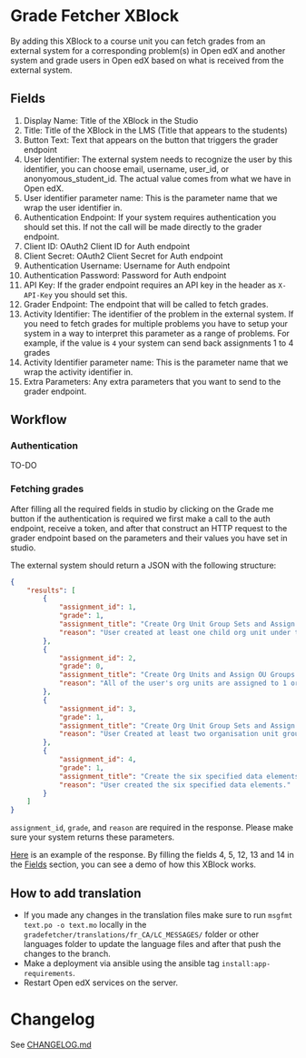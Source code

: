 # Grade Fetcher XBlock

By adding this XBlock to a course unit you can fetch grades from an external system for a corresponding problem(s) in Open edX and another system and grade users in Open edX based on what is received from the external system.

## Fields
1. Display Name: Title of the XBlock in the Studio
2. Title: Title of the XBlock in the LMS (Title that appears to the students)
3. Button Text: Text that appears on the button that triggers the grader endpoint
4. User Identifier: The external system needs to recognize the user by this identifier, you can choose email, username, user_id, or anonyomous_student_id. The actual value comes from what we have in Open edX.
5. User identifier parameter name: This is the parameter name that we wrap the user identifier in.
6. Authentication Endpoint: If your system requires authentication you should set this. If not the call will be made directly to the grader endpoint.
7. Client ID: OAuth2 Client ID for Auth endpoint
8. Client Secret: OAuth2 Client Secret for Auth endpoint
9. Authentication Username: Username for Auth endpoint
10. Authentication Password: Password for Auth endpoint
11. API Key: If the grader endpoint requires an API key in the header as `X-API-Key` you should set this.
12. Grader Endpoint: The endpoint that will be called to fetch grades.
13. Activity Identifier: The identifier of the problem in the external system. If you need to fetch grades for multiple problems you have to setup your system in a way to interpret this parameter as a range of problems. For example, if the value is `4` your system can send back assignments 1 to 4 grades
14. Activity Identifier parameter name: This is the parameter name that we wrap the activity identifier in.
15. Extra Parameters: Any extra parameters that you want to send to the grader endpoint.

## Workflow

### Authentication
TO-DO

### Fetching grades

After filling all the required fields in studio by clicking on the Grade me button if the authentication is required we first make a call to the auth endpoint, receive a token, and after that construct an HTTP request to the grader endpoint based on the parameters and their values you have set in studio.

The external system should return a JSON with the following structure:

```json
{
    "results": [
        {
            "assignment_id": 1,
            "grade": 1,
            "assignment_title": "Create Org Unit Group Sets and Assign OU Groups to them.",
            "reason": "User created at least one child org unit under their root."
        },
        {
            "assignment_id": 2,
            "grade": 0,
            "assignment_title": "Create Org Units and Assign OU Groups to them.",
            "reason": "All of the user's org units are assigned to 1 or more of their org unit groups."
        },
        {
            "assignment_id": 3,
            "grade": 1,
            "assignment_title": "Create Org Unit Group Sets and Assign OU Groups to them.",
            "reason": "User Created at least two organisation unit group sets and they have 2 or more (>= 2) Org Unit Groups Assigned."
        },
        {
            "assignment_id": 4,
            "grade": 1,
            "assignment_title": "Create the six specified data elements.",
            "reason": "User created the six specified data elements."
        }
    ]
}
```

`assignment_id`, `grade`, and `reason` are required in the response. Please make sure your system returns these parameters.

[Here](https://48oj7cnxk4.execute-api.us-east-1.amazonaws.com/default/external-grading-system?unit_id=4) is an example of the response. By filling the fields 4, 5, 12, 13 and 14 in the [Fields](#Fields) section, you can see a demo of how this XBlock works.


## How to add translation

- If you made any changes in the translation files make sure to run `msgfmt text.po -o text.mo` locally in the `gradefetcher/translations/fr_CA/LC_MESSAGES/` folder or other languages folder to update the language files and after that push the changes to the branch.
- Make a deployment via ansible using the ansible tag `install:app-requirements`.
- Restart Open edX services on the server.

# Changelog

See [CHANGELOG.md](CHANGELOG.md)
